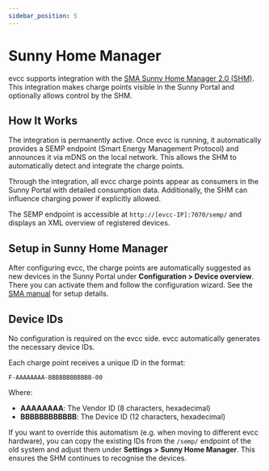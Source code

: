 ```yaml
---
sidebar_position: 5
---
```


# Sunny Home Manager

evcc supports integration with the [SMA Sunny Home Manager 2.0 (SHM)](https://www.sma.de/produkte/energiemanagement/sunny-home-manager).
This integration makes charge points visible in the Sunny Portal and optionally allows control by the SHM.

## How It Works

The integration is permanently active.
Once evcc is running, it automatically provides a SEMP endpoint (Smart Energy Management Protocol) and announces it via mDNS on the local network.
This allows the SHM to automatically detect and integrate the charge points.

Through the integration, all evcc charge points appear as consumers in the Sunny Portal with detailed consumption data.
Additionally, the SHM can influence charging power if explicitly allowed.

The SEMP endpoint is accessible at `http://[evcc-IP]:7070/semp/` and displays an XML overview of registered devices.

## Setup in Sunny Home Manager

After configuring evcc, the charge points are automatically suggested as new devices in the Sunny Portal under **Configuration > Device overview**.
There you can activate them and follow the configuration wizard.
See the [SMA manual](https://manuals.sma.de/HM-20/en-US/10426801547.html) for setup details.

## Device IDs

No configuration is required on the evcc side.
evcc automatically generates the necessary device IDs.

Each charge point receives a unique ID in the format:
```
F-AAAAAAAA-BBBBBBBBBBBB-00
```

Where:
- **AAAAAAAA**: The Vendor ID (8 characters, hexadecimal)
- **BBBBBBBBBBBB**: The Device ID (12 characters, hexadecimal)

If you want to override this automatism (e.g. when moving to different evcc hardware), you can copy the existing IDs from the `/semp/` endpoint of the old system and adjust them under **Settings > Sunny Home Manager**.
This ensures the SHM continues to recognise the devices.